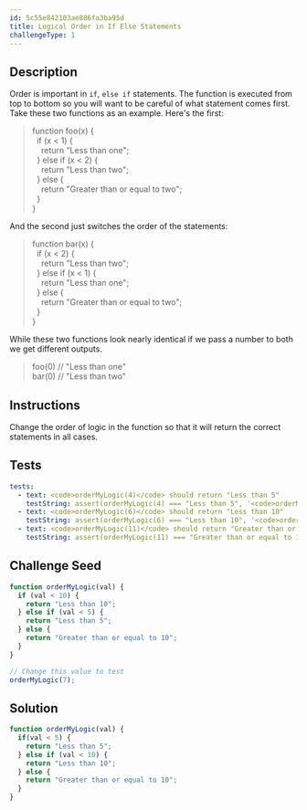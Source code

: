 ```yaml
---
id: 5c55e842103ae886fa3ba95d
title: Logical Order in If Else Statements
challengeType: 1
---
```


## Description
<section id='description'>
Order is important in <code>if</code>, <code>else if</code> statements.
The function is executed from top to bottom so you will want to be careful of what statement comes first.
Take these two functions as an example.
Here's the first:
<blockquote>function foo(x) {<br>&nbsp;&nbsp;if (x < 1) {<br>&nbsp;&nbsp;&nbsp;&nbsp;return "Less than one";<br>&nbsp;&nbsp;} else if (x < 2) {<br>&nbsp;&nbsp;&nbsp;&nbsp;return "Less than two";<br>&nbsp;&nbsp;} else {<br>&nbsp;&nbsp;&nbsp;&nbsp;return "Greater than or equal to two";<br>&nbsp;&nbsp;}<br>}</blockquote>
And the second just switches the order of the statements:
<blockquote>function bar(x) {<br>&nbsp;&nbsp;if (x < 2) {<br>&nbsp;&nbsp;&nbsp;&nbsp;return "Less than two";<br>&nbsp;&nbsp;} else if (x < 1) {<br>&nbsp;&nbsp;&nbsp;&nbsp;return "Less than one";<br>&nbsp;&nbsp;} else {<br>&nbsp;&nbsp;&nbsp;&nbsp;return "Greater than or equal to two";<br>&nbsp;&nbsp;}<br>}</blockquote>
While these two functions look nearly identical if we pass a number to both we get different outputs.
<blockquote>foo(0) // "Less than one"<br>bar(0) // "Less than two"</blockquote>
</section>

## Instructions
<section id='instructions'>
Change the order of logic in the function so that it will return the correct statements in all cases.
</section>

## Tests
<section id='tests'>

```yml
tests:
  - text: <code>orderMyLogic(4)</code> should return "Less than 5"
    testString: assert(orderMyLogic(4) === "Less than 5", '<code>orderMyLogic(4)</code> should return "Less than 5"');
  - text: <code>orderMyLogic(6)</code> should return "Less than 10"
    testString: assert(orderMyLogic(6) === "Less than 10", '<code>orderMyLogic(6)</code> should return "Less than 10"');
  - text: <code>orderMyLogic(11)</code> should return "Greater than or equal to 10"
    testString: assert(orderMyLogic(11) === "Greater than or equal to 10", '<code>orderMyLogic(11)</code> should return "Greater than or equal to 10"');

```

</section>

## Challenge Seed
<section id='challengeSeed'>

<div id='js-seed'>

```js
function orderMyLogic(val) {
  if (val < 10) {
    return "Less than 10";
  } else if (val < 5) {
    return "Less than 5";
  } else {
    return "Greater than or equal to 10";
  }
}

// Change this value to test
orderMyLogic(7);
```

</div>



</section>

## Solution
<section id='solution'>


```js
function orderMyLogic(val) {
  if(val < 5) {
    return "Less than 5";
  } else if (val < 10) {
    return "Less than 10";
  } else {
    return "Greater than or equal to 10";
  }
}
```

</section>
